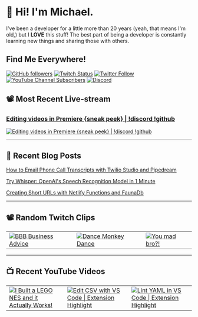 # 👋 Hi! I'm Michael.

I've been a developer for a little more than 20 years (yeah, that means I'm old,)
but I **LOVE** this stuff! The best part of being a developer is constantly
learning new things and sharing those with others. 

## Find Me Everywhere!

[![GitHub followers](https://img.shields.io/github/followers/michaeljolley?style=social)](https://github.com/michaeljolley) [![Twitch Status](https://img.shields.io/twitch/status/baldbeardedbuilder?style=social)](https://twitch.tv/baldbeardedbuilder) [![Twitter Follow](https://img.shields.io/twitter/follow/michaeljolley?style=social)](https://twitter.com/michaeljolley) [![YouTube Channel Subscribers](https://img.shields.io/youtube/channel/subscribers/UCn2FoDbv_veJB_UbrF93_jw?style=social)](https://youtube.com/baldbeardedbuilder) [![Discord](https://img.shields.io/discord/565665509350178827)](https://discord.gg/XSG7HJm)

## 📽️ Most Recent Live-stream

<a href="https://www.twitch.tv/videos/1778221384" target="_blank">
  <h3>Editing videos in Premiere {sneak peek} |  !discord !github</h3>
  <img src="https://static-cdn.jtvnw.net/cf_vods/d1m7jfoe9zdc1j/48cf2536db3d78e90d0a_baldbeardedbuilder_48213739069_1680026492//thumb/thumb0-480x272.jpg" alt="Editing videos in Premiere {sneak peek} |  !discord !github"/>
</a>

---


## 📝 Recent Blog Posts

[How to Email Phone Call Transcripts with Twilio Studio and Pipedream](https://baldbeardedbuilder.com/blog/blog/)

[Try Whisper: OpenAI&#39;s Speech Recognition Model in 1 Minute](https://baldbeardedbuilder.com/blog/blog/)

[Creating Short URLs with Netlify Functions and FaunaDb](https://baldbeardedbuilder.com/blog/blog/)


---

## 📽️ Random Twitch Clips

<table>
  <tr>
    <td>
      <a href="https://clips.twitch.tv/HardEnticingDinosaurPanicBasket" target="_blank">
        <img src="https://clips-media-assets2.twitch.tv/AT-cm%7C852997998-preview-480x272.jpg" alt="BBB Business Advice"/>
      </a>
    </td>
    <td>
      <a href="https://clips.twitch.tv/ViscousSpikyWoodpeckerFunRun" target="_blank">
        <img src="https://clips-media-assets2.twitch.tv/AT-cm%7C852932541-preview-480x272.jpg" alt="Dance Monkey Dance"/>
      </a>
    </td>
    <td>
      <a href="https://clips.twitch.tv/SlipperyInterestingDeerAMPTropPunch" target="_blank">
        <img src="https://clips-media-assets2.twitch.tv/AT-cm%7C902884640-preview-480x272.jpg" alt="You mad bro?!"/>
      </a>
    </td>
  </tr>
</table>

---

## 📺 Recent YouTube Videos

<table>
  <tr>
    <td>
      <a href="https://www.youtube.com/watch?v=_osa3vgUiCg" target="_blank">
        <img style="align=center" src="https://i2.ytimg.com/vi/_osa3vgUiCg/mqdefault.jpg" alt="I Built a LEGO NES and it Actually Works!"/>
      </a>
    </td>
    <td>
      <a href="https://www.youtube.com/watch?v=9nXXWOHjU24" target="_blank">
        <img style="align=center" src="https://i2.ytimg.com/vi/9nXXWOHjU24/mqdefault.jpg" alt="Edit CSV with VS Code | Extension Highlight"/>
      </a>
    </td>
    <td>
      <a href="https://www.youtube.com/watch?v=OjkbonKOzec" target="_blank">
        <img style="align=center" src="https://i2.ytimg.com/vi/OjkbonKOzec/mqdefault.jpg" alt="Lint YAML in VS Code | Extension Highlight"/>
      </a>
    </td>
  </tr>
</table>
